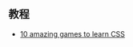 ## 教程

- [10 amazing games to learn CSS](https://dev.to/dailydevtips1/10-amazing-games-to-learn-css-382i)
